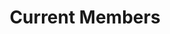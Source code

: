 ---
layout: profiles
permalink: /peopleCurrentMembers/
title: Current Members
description: 
nav: false
nav_order: 7

profiles:
  # if you want to include more than one profile, just replicate the following block
  # and create one content file for each profile inside _pages/
  - align: left
    image: ppl/bing.jpg
    content: ppl_pages/bing.md
    image_circular: true # crops the image to make it circular
    
  - align: left
    image: ppl/zijian-zhang.png
    content: ppl_pages/zijian-zhang.md
    image_circular: true

  - align: left
    image: ppl/tianqi.png
    content: ppl_pages/tianqi.md
    image_circular: true # crops the image to make it circular
  
  - align: left
    image: ppl/zhengtong-li.png
    content: ppl_pages/zhengtong-li.md
    image_circular: true

  - align: left
    image: ppl/peixu-guo.jpg
    content: ppl_pages/peixu-guo.md
    image_circular: true    

  - align: left
    image: ppl/by.jpg
    content: ppl_pages/boyang.md
    image_circular: true # crops the image to make it circular    

  - align: left
    image: ppl/liyu.png
    content: ppl_pages/liyu.md
    image_circular: true
  
  - align: left
    image: ppl/kangliu.png
    content: ppl_pages/kangliu.md
    image_circular: true

  - align: left
    image: ppl/ken.jpg
    content: ppl_pages/ken.md
    image_circular: true    

  - align: left
    image: ppl/ls-s.jpg
    content: ppl_pages/lisong-shi.md
    image_circular: true   

  - align: left
    image: ppl/zongnan-chen.jpg
    content: ppl_pages/zongnan-chen.md
    image_circular: true  

students:
  - align: left
    image: ppl/sky.jpg
    content: ppl_pages/sky.md
    image_circular: true

  - align: left
    image: ppl/bailun.png
    content: ppl_pages/bailun.md
    image_circular: true
  
  - align: left
    image: ppl/yefeng.jpg
    content: ppl_pages/yefeng.md
    image_circular: true
  
  - align: left
    image: ppl/canning.jpg
    content: ppl_pages/canning.md
    image_circular: true

  - align: left
    image: ppl/tao.png
    content: ppl_pages/tao.md
    image_circular: true

  - align: left
    image: ppl/wenyu.jpg
    content: ppl_pages/wenyu.md
    image_circular: true
  
  - align: left
    image: ppl/qihang.png
    content: ppl_pages/qihang.md
    image_circular: true

  - align: left
    image: ppl/ccw.png
    content: ppl_pages/ccw.md
    image_circular: true  
    
    
  - align: left
    image: ppl/yf-chen.jpg
    content: ppl_pages/yifeng-chen.md
    image_circular: true    

  - align: left
    image: ppl/jiachen-lu.png
    content: ppl_pages/jiachen-lu.md
    image_circular: true      

  - align: left
    image: ppl/patty.png
    content: ppl_pages/patty.md
    image_circular: true

  - align: left
    image: ppl/huyang.png
    content: ppl_pages/huyang.md
    image_circular: true
  
  - align: left
    image: ppl/athena.png
    content: ppl_pages/athena.md
    image_circular: true
  
  
  - align: left
    image: ppl/haru.png
    content: ppl_pages/haru.md
    image_circular: true

  - align: left
    image: ppl/peiyuan.png
    content: ppl_pages/peiyuan.md
    image_circular: true

  - align: left
    image: ppl/yb.png
    content: ppl_pages/yuanbo.md
    image_circular: true

  - align: left
    image: ppl/guoqin-zhao.jpg
    content: ppl_pages/guoqin-zhao.md
    image_circular: true  


  - align: left
    image: ppl/changye-huang.jpg
    content: ppl_pages/changye-huang.md
    image_circular: true       

  - align: left
    image: ppl/li-tan.jpg
    content: ppl_pages/li-tan.md
    image_circular: true 

  - align: left
    image: ppl/zhengyan.png
    content: ppl_pages/zhengyan.md
    image_circular: true

  - align: left
    image: ppl/tanzheng.png
    content: ppl_pages/tanzheng.md
    image_circular: true

  - align: left
    image: ppl/rg.png
    content: ppl_pages/rg.md
    image_circular: true

  - align: left
    image: ppl/wanying-xu.jpg
    content: ppl_pages/wanying-xu.md
    image_circular: true    

  - align: left
    image: ppl/xinke-shao.jpg
    content: ppl_pages/xinke-shao.md
    image_circular: true     

  - align: left
    image: ppl/ziqi-jiang.jpg
    content: ppl_pages/ziqi-jiang.md
    image_circular: true   

  - align: left
    image: ppl/yifei.png
    content: ppl_pages/yifei.md
    image_circular: true    
      

  - align: left
    image: ppl/chi-zhang.png
    content: ppl_pages/chi-zhang.md
    image_circular: true      
    
  - align: left
    image: ppl/xiao-liu.jpg
    content: ppl_pages/xiao-liu.md
    image_circular: true   

  - align: left
    image: ppl/guanhua-chen.png
    content: ppl_pages/guanhua-chen.md
    image_circular: true     

  - align: left
    image: ppl/wfj.jpg
    content: ppl_pages/fengjuan-wang.md
    image_circular: true 

  - align: left
    image: ppl/yuzhou.png
    content: ppl_pages/yuzhou.md
    image_circular: true

  - align: left
    image: ppl/qiming-lin.jpg
    content: ppl_pages/qiming-lin.md
    image_circular: true 
---